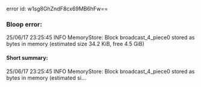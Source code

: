 error id: w1sg8GhZndF8cx69MB6hFw==
### Bloop error:

25/06/17 23:25:45 INFO MemoryStore: Block broadcast_4_piece0 stored as bytes in memory (estimated size 34.2 KiB, free 4.5 GiB)
#### Short summary: 

25/06/17 23:25:45 INFO MemoryStore: Block broadcast_4_piece0 stored as bytes in memory (estimated si...
